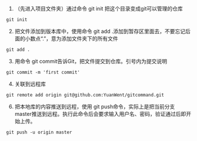 
1. （先进入项目文件夹）通过命令 git init 把这个目录变成git可以管理的仓库


```
git init
```

2. 把文件添加到版本库中，使用命令 git add .添加到暂存区里面去，不要忘记后面的小数点“.”，意为添加文件夹下的所有文件
```
git add .
```

3. 用命令 git commit告诉Git，把文件提交到仓库。引号内为提交说明
```
git commit -m 'first commit'
```

4. 关联到远程库

```
git remote add origin git@github.com:YuanWent/gitcommand.git

```

6. 把本地库的内容推送到远程，使用 git push命令，实际上是把当前分支master推送到远程。执行此命令后会要求输入用户名、密码，验证通过后即开始上传。
```
git push -u origin master

```


